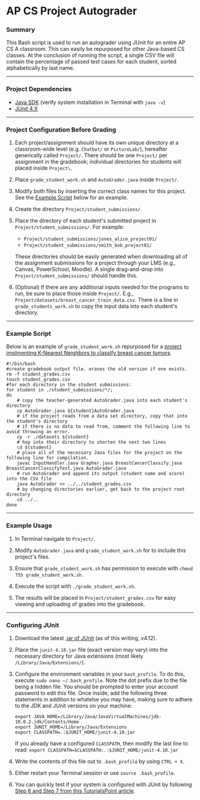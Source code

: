 # AP CS Project Autograder
### Summary
This Bash script is used to run an autograder using JUnit for an entire AP CS A classroom. This can easily be repurposed for other Java-based CS classes. At the conclusion of running the script, a single CSV file will contain the percentage of passed test cases for each student, sorted alphabetically by last name. 
___________

### Project Dependencies 
* [Java SDK](http://www.oracle.com/technetwork/java/javase/downloads/index.html) (verify system installation in Terminal with `java -v`)
* [JUnit 4.X](https://junit.org/junit4/)
_______

### Project Configuration Before Grading
1. Each project/assignment should have its own unique directory at a classroom-wide level (e.g. `Chatbot/` or `PictureLab/`), hereafter generically called `Project/`. There should be one `Project/` per assignment in the gradebook; individual directories for students will placed inside `Project\`. 

2. Place `grade_student_work.sh` and `AutoGrader.java` inside `Project/`.

3. Modify both files by inserting the correct class names for this project. See the [Example Script](#example-script) below for an example. 

4. Create the directory `Project/student_submissions/`. 

5. Place the directory of each student's submitted project in `Project/student_submissions/`. For example:
   - `Project/student_submissions/jones_alice_project01/`
   - `Project/student_submissions/smith_bob_project01/`

    These directories should be easily generated when downloading all of the assignment submissions for a project through your LMS (e.g., Canvas, PowerSchool, Moodle). A single drag-and-drop into `Project/student_submissions/` should handle this.

6. (Optional) If there are any additional inputs needed for the programs to run, be sure to place those inside `Project/`. E.g., `Project/datasets/breast_cancer_train_data.csv`. There is a line in `grade_students_work.sh` to copy the input data into each student's directory. 

___

### Example Script 
Below is an example of `grade_student_work.sh` repurposed for a [project implmenting K-Nearest Neighbors to classify breast cancer tumors](https://github.com/ianframe/BreastCancerClassifier). 
```
#!/bin/bash
#create gradebook output file. erases the old version if one exists. 
rm -f student_grades.csv
touch student_grades.csv
#for each directory in the student submissions:
for student in ./student_submissions/*/; 
do
	# copy the teacher-generated AutoGrader.java into each student's directory
	cp AutoGrader.java ${student}AutoGrader.java
	# if the project reads from a data set directory, copy that into the student's directory
	# if there is no data to read from, comment the following line to avoid throwing an error.
	cp -r ./datasets ${student}
	# hop into their directory to shorten the next two lines
	cd ${student}
	# place all of the necessary Java files for the project on the following line for compilation. 
	javac InputHandler.java Grapher.java BreastCancerClassify.java BreastCancerClassifyTest.java AutoGrader.java
	# run AutoGrader and append its output (student name and score) into the CSV file 
	java AutoGrader >> ../../student_grades.csv
	# by changing directories earlier, get back to the project root directory
	cd ../..
done
```
___
### Example Usage
1. In Terminal navigate to `Project/`. 

2. Modify `AutoGrader.java` and `grade_student_work.sh` for to include this project's files.

3. Ensure that `grade_student_work.sh` has permission to execute with `chmod 755 grade_student_work.sh`. 

4. Execute the script with `./grade_student_work.sh`. 

5. The results will be placed in `Project/student_grades.csv` for easy viewing and uploading of grades into the gradebook. 
___

### Configuring JUnit 
1. Download the latest [.jar of JUnit](http://sourceforge.net/project/showfiles.php?group_id=15278) (as of this writing, v4.12). 

2. Place the `junit-4.10.jar` file (exact version may vary) into the necessary directory for Java extensions (most likely `/Library/Java/Extensions/`).

3. Configure the environment variables in your `bash_profile`. To do this, execute `sudo nano ~/.bash_profile`. Note the dot prefix due to the file being a hidden file. You should be prompted to enter your account password to edit this file. Once inside, add the following three statements in addition to whatelse you may have, making sure to adhere to the JDK and JUnit versions on your machine:

    ```
    export JAVA_HOME=/Library/Java/JavaVirtualMachines/jdk-10.0.2.jdk/Contents/Home 
    export JUNIT_HOME=/Library/Java/Extensions
    export CLASSPATH=.:$JUNIT_HOME/junit-4.10.jar
    ```

	If you already have a configured `CLASSPATH`, then modify the last line to read:
    `export CLASSPATH=$CLASSPATH:.:$JUNIT_HOME/junit-4.10.jar`
    

4. Write the contents of this file out to `.bash_profile` by using `CTRL + X`. 

5. Either restart your Terminal session or use `source .bash_profile`. 

6. You can quickly test if your system is configured with JUnit by following [Step 6 and Step 7 from this TutorialsPoint article](https://www.tutorialspoint.com/junit/junit_environment_setup.htm).

